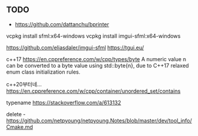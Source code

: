 
## TODO

- <https://github.com/dattanchu/bprinter>



vcpkg install sfml:x64-windows
vcpkg install imgui-sfml:x64-windows


https://github.com/eliasdaler/imgui-sfml
https://tgui.eu/


c++17
https://en.cppreference.com/w/cpp/types/byte
A numeric value n can be converted to a byte value using std::byte{n}, due to C++17 relaxed enum class initialization rules.



c++20부터네...
https://en.cppreference.com/w/cpp/container/unordered_set/contains


typename
https://stackoverflow.com/a/613132


delete - https://github.com/netpyoung/netpyoung.Notes/blob/master/dev/tool_info/Cmake.md
